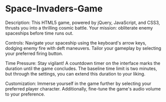 # Space-Invaders-Game

Description:
This HTML5 game, powered by jQuery, JavaScript, and CSS3, thrusts you into a thrilling cosmic battle. Your mission: obliterate enemy spaceships before time runs out.

Controls:
Navigate your spaceship using the keyboard's arrow keys, dodging enemy fire with deft maneuvers. Tailor your gameplay by selecting your preferred firing button.

Time Pressure:
Stay vigilant! A countdown timer on the interface marks the duration until the game concludes. The baseline time limit is two minutes, but through the settings, you can extend this duration to your liking.

Customization:
Immerse yourself in the game further by selecting your preferred player character. Additionally, fine-tune the game's audio volume to your preference.
